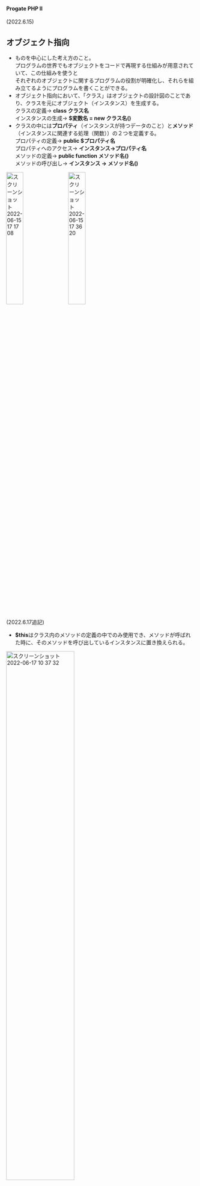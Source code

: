 #### Progate PHP Ⅱ
(2022.6.15)

## オブジェクト指向
- ものを中心にした考え方のこと。  
プログラムの世界でもオブジェクトをコードで再現する仕組みが用意されていて、この仕組みを使うと  
それぞれのオブジェクトに関するプログラムの役割が明確化し、それらを組み立てるようにプログラムを書くことができる。
- オブジェクト指向において、「クラス」はオブジェクトの設計図のことであり、クラスを元にオブジェクト（インスタンス）を生成する。  
クラスの定義→ **class クラス名**  
インスタンスの生成→ **$変数名 = new クラス名()**
- クラスの中には**プロパティ**（インスタンスが持つデータのこと）と**メソッド**（インスタンスに関連する処理（関数））の２つを定義する。  
プロパティの定義→ **public $プロパティ名**  
プロパティへのアクセス→ **インスタンス->プロパティ名**  
メソッドの定義→ **public function メソッド名()**  
メソッドの呼び出し→ **インスタンス -> メソッド名()**  

<img width="30%" alt="スクリーンショット 2022-06-15 17 17 08" src="https://user-images.githubusercontent.com/97078291/173778116-6dd833f7-4214-4730-b781-b2a6bf90707e.png">　<img width="30%" alt="スクリーンショット 2022-06-15 17 36 20" src="https://user-images.githubusercontent.com/97078291/173782467-e86b6bba-c105-4b5b-8612-ac4477031d9e.png">

(2022.6.17追記)
- **$this**はクラス内のメソッドの定義の中でのみ使用でき、メソッドが呼ばれた時に、そのメソッドを呼び出しているインスタンスに置き換えられる。
<img width="60%" alt="スクリーンショット 2022-06-17 10 37 32" src="https://user-images.githubusercontent.com/97078291/174205063-35f7f05c-f5d0-4edd-8a69-6c2f76728718.png">

- コンストラクタ「**__construct**」は、newでインスタンスを生成されるときに自動的に呼ばれる。
<img width="60%" alt="スクリーンショット 2022-06-17 11 52 57" src="https://user-images.githubusercontent.com/97078291/174215415-d9de7777-2d7a-46eb-a926-f4fbac33973b.png">


## HTMLとPHP
- １行で表すPHPのコードは、区切る必要がないため；を省略できる。
-  if文、for文、foreach文、while文、switch文は、「{」の代わりに「**:**」、「}」の代わりに「**endforeach**」と記述でき、処理部分にHTMLのタグを書くことができる。
<img width="60%" alt="スクリーンショット 2022-06-17 13 11 45" src="https://user-images.githubusercontent.com/97078291/174223314-4045c9cb-b34f-4234-83f0-53fcad7a6486.png">

- **require_once**を使うと別のphpファイルを読み込むことができる。
<img width="70%" alt="スクリーンショット 2022-06-17 13 24 22" src="https://user-images.githubusercontent.com/97078291/174224566-cd4df6ab-acd7-4d49-92dd-6eb676a6d48c.png">

## カプセル化
- 使い手に必要のないものや機能を制限すること。
- クラスのプロパティとメソッドへのアクセスを制限することをいう。  
クラスの外部からアクセスできるようにするには「**public**」を、アクセスできないようにするには「**private**」を使って定義する。  
プロパティは基本的にアクセス権をprivateにする。
- プロパティのアクセス権をprivateにするとプロパティの値をクラスの外から取り出すことができなくなるため、プロパティの値を返すだけのメソッド「**ゲッター**」（getプロパティ名）を定義する。  
プロパティの値をクラスの外から変更する際も、プロパティの値を返すだけのメソッド「**セッター**」（setプロパティ名）を定義する。
<img width="60%" alt="スクリーンショット 2022-06-17 14 30 36" src="https://user-images.githubusercontent.com/97078291/174231594-e3ad6016-16f3-49ab-a49f-9470641ef165.png">
